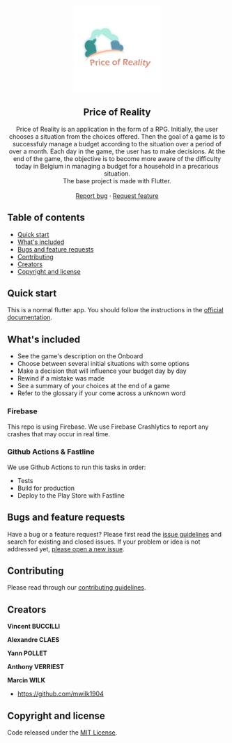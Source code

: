 <p align="center">
  <a>
    <img src="./assets/images/priceofreality.png" alt="Logo" width=200 height=200>
  </a>

  <h2 align="center">Price of Reality</h2>

  <p align="center">
    Price of Reality is an application in the form of a RPG. Initially, the user chooses a situation  from the choices offered. Then the goal of a game is to successfuly manage a budget according to the situation over a period of over a month. Each day in the game, the user has to make decisions. At the end of the game, the objective is to become more aware of the difficulty today in Belgium in managing a budget for a household in a precarious situation.
    <br>
    The base project is made with Flutter.
    <br>
    <br>
    <a href="https://github.com/priceofreality/flutter-app/issues/new">Report bug</a>
    ·
    <a href="https://github.com/priceofreality/flutter-app/issues/new">Request feature</a>
  </p>
</p>

## Table of contents

- [Quick start](#quick-start)
- [What's included](#whats-included)
- [Bugs and feature requests](#bugs-and-feature-requests)
- [Contributing](#contributing)
- [Creators](#creators)
- [Copyright and license](#copyright-and-license)

## Quick start

This is a normal flutter app. You should follow the instructions in the [official documentation](https://flutter.io/docs/get-started/install).

## What's included

* See the game's description on the Onboard
* Choose between several initial situations with some options
* Make a decision that will influence your budget day by day
* Rewind if a mistake was made
* See a summary of your choices at the end of a game
* Refer to the glossary if your come across a unknown word

### Firebase

This repo is using Firebase. We use Firebase Crashlytics to report any crashes that may occur in real time.

### Github Actions & Fastline

We use Github Actions to run this tasks in order:
* Tests
* Build for production
* Deploy to the Play Store with Fastline

## Bugs and feature requests

Have a bug or a feature request? Please first read the [issue guidelines](https://github.com/priceofreality/flutter-app/master/CONTRIBUTING.md) and search for existing and closed issues. If your problem or idea is not addressed yet, [please open a new issue](https://github.com/priceofreality/flutter-app/issues/new).

## Contributing

Please read through our [contributing guidelines](https://github.com/priceofreality/flutter-app/master/CONTRIBUTING.md).

## Creators

**Vincent BUCCILLI**

**Alexandre CLAES**

**Yann POLLET**

**Anthony VERRIEST**

**Marcin WILK**

- <https://github.com/mwilk1904>

## Copyright and license

Code released under the [MIT License](https://github.com/priceofreality/flutter-app/master/LICENSE).